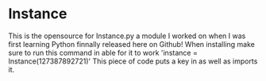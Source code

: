 # Instance

This is the opensource for Instance.py a module I worked on when I was first learning Python finnally released here on Github!
When installing make sure to run this command in able for it to work 'instance = Instance(127387892721)' This piece of code puts a key in as well as imports it. 
